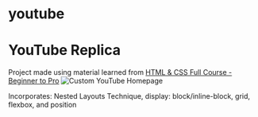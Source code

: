 # youtube

<h1>YouTube Replica</h1>

Project made using material learned from [HTML & CSS Full Course - Beginner to Pro](https://youtu.be/G3e-cpL7ofc)
![Custom YouTube Homepage](https://imgur.com/a/kqrQEei)

Incorporates: 
Nested Layouts Technique, display: block/inline-block, grid, flexbox, and position
